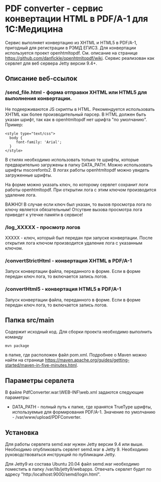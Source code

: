 # PDF converter - сервис конвертации HTML в PDF/A-1 для 1С:Медицина

Сервис выполняет конвертацию из XHTML и HTML5 в PDF/A-1, пригодный для регистрации в РЭМД ЕГИСЗ. 
Для конвертации используется проект openhtmltopdf. См. описание на странице https://github.com/danfickle/openhtmltopdf/wiki.
Сервис реализован как сервлет для веб сервера Jetty версии 9.4+. 

## Описание веб-ссылок


### /send_file.html - форма отправки XHTML или HTML5 для выполнения конвертации. 
Не подеерживаются JS скрипты в HTML. Рекомендуется использовать XHTML как более производительный парсер.
В HTML должен быть указан шрифт, так как в openhtmltopdf нет шрифта "по умолчанию". Пример:
 ```
<style type="text/css">
   body {
      font-family: 'Arial';
   }
</style>
 ```
 В стилях необходимо использовать только те шрифты, которые предварительно загружены в папку DATA_PATH. Можно использовать шрифты mscorefonts2.
 В логах работы openhtmltopdf можно увидеть загруженные шрифты.

На форме можно указать ключ, по которому сервлет сохранит логи работы openhtmltopdf. При открытии лога с этим ключом производится удаление лога.

ВАЖНО! В случае если ключ был указан, то вызов просмотра лога по ключу является обязательным! Отсутвие вызова просмотра лога приведет к утечке памяти в сервисе!

### /log_XXXXX - просмотр логов 
XXXXX - ключ, который был передан при запуске конвертации. После открытия лога ключом производится удаление лога с указанным ключом.

### /convertStrictHtml - конвертация XHTML в PDF/A-1
Запуск конвертации файла, переданного в форме. Если в форме передан ключ лога, то включается запись логов.

### /convertHtml5 - конвертация HTML5 в PDF/A-1
Запуск конвертации файла, переданного в форме. Если в форме передан ключ лога, то включается запись логов.

## Папка src/main
Содержит исходный код. Для сборки проекта необходимо выполнить команду 
 ```
mvn package
 ```
в папке, где расположен файл pom.xml. Подробнее о Maven можно найти на странице https://maven.apache.org/guides/getting-started/maven-in-five-minutes.html.

## Параметры сервлета
В файле PdfConverter.war:\WEB-INF\web.xml задаются следующие параметры:
- DATA_PATH - полный путь к папке, где хранятся TrueType шрифты, используемые для формирования PDF/A-1. Значение по умолчанию - /var/www/upload/PDFConverter.


## Установка
Для работы сервлета semd.war нужен Jetty версии 9.4 или выше. Необходимо опубликовать сервлет semd.war в Jetty 9. Необходимо руководствоваться инструкций по публикации Jetty. 

Для Jetty9 из состава Ubuntu 20.04 файл semd.war необходимо поместить в папку /var/lib/jetty9/webapps. Отвечать сервлет будет по адресу "http:/localhost:9000/semd/login.html".
  
